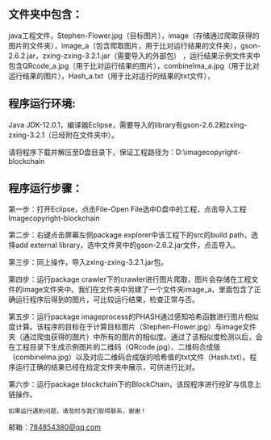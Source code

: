 文件夹中包含：
-------
java工程文件，Stephen-Flower.jpg（目标图片），image（存储通过爬取获得的图片的文件夹），image_a（包含爬取图片，用于比对运行结果的文件夹），gson-2.6.2.jar，zxing-zxing-3.2.1.jar（需要导入的外部包）
，运行结果示例文件夹中包含QRcode_a.jpg（用于比对运行结果的图片），combinelma_a.jpg（用于比对运行结果的图片），Hash_a.txt（用于比对运行的结果的txt文件），

程序运行环境:
--------
Java JDK-12.0.1，编译器Eclipse，需要导入的library有gson-2.6.2和zxing-zxing-3.2.1（已经附在文件夹中）。

请将程序下载并解压至D盘目录下，保证工程路径为：D:\imagecopyright-blockchain

程序运行步骤：
--------
第一步：打开Eclipse，点击File-Open File选中D盘中的工程，点击导入工程Imagecopyright-blockchain

第二步：右键点击屏幕左侧package explorer中该工程下的src的build path，选择add external library，选中文件夹中的gson-2.6.2.jar文件，点击导入。

第三步：同上操作，导入zxing-zxing-3.2.1.jar包。

第四步：运行package crawler下的crawler进行图片爬取，图片会存储在工程文件的image文件夹中。我们在文件夹中另建了一个文件夹image_a，里面包含了正确运行程序后得到的图片，可比较运行结果，检查正常与否。

第五步：运行package imageprocess的PHASH通过感知哈希函数进行图片相似度计算。该程序的目标在于计算目标图片（Stephen-Flower.jpg）与image文件夹（通过爬虫获得的图片）中所有的图片的相似度。通过了该相似度检测以后，会在工程目录下生成示例图片的二维码（QRcode.jpg）、二维码合成版（combinelma.jpg）以及对应二维码合成版的哈希值的txt文件（Hash.txt）。程序运行正确的结果已经在给定文件夹中展示，可供进行比对。

第六步：运行package blockchain下的BlockChain，该段程序进行挖矿与信息上链操作。

```
如果运行遇到问题，请及时与我们取得联系，谢谢！
```
邮箱：784854380@qq.com
```
